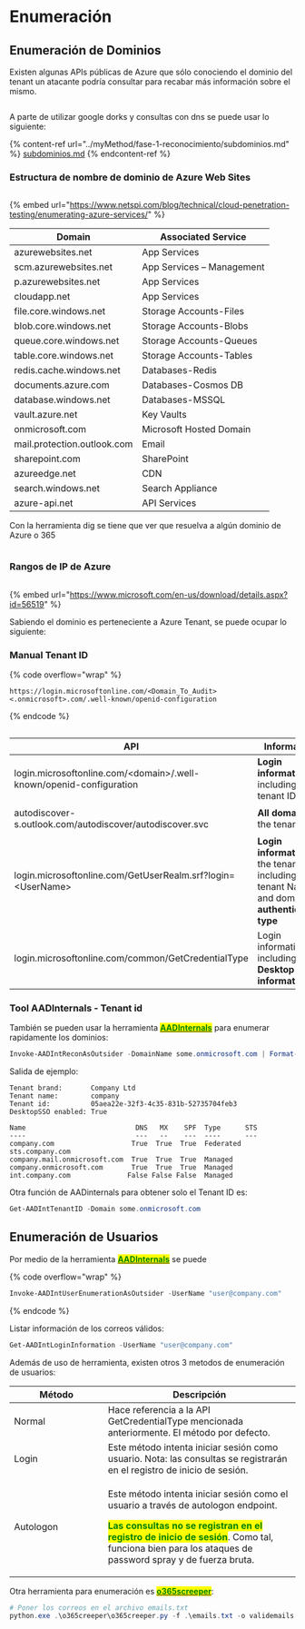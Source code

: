 # Enumeración

## Enumeración de Dominios

Existen algunas APIs públicas de Azure que sólo conociendo el dominio del tenant un atacante podría consultar para recabar más información sobre el mismo.

<figure><img src="../.gitbook/assets/image (5) (5).png" alt=""><figcaption></figcaption></figure>

A parte de utilizar google dorks y consultas con dns se puede usar lo siguiente:

{% content-ref url="../myMethod/fase-1-reconocimiento/subdominios.md" %}
[subdominios.md](../myMethod/fase-1-reconocimiento/subdominios.md)
{% endcontent-ref %}

### Estructura de nombre de dominio de Azure Web Sites

<figure><img src="../.gitbook/assets/image (8) (1) (2).png" alt=""><figcaption></figcaption></figure>

{% embed url="https://www.netspi.com/blog/technical/cloud-penetration-testing/enumerating-azure-services/" %}

| Domain                      | Associated Service        |
| --------------------------- | ------------------------- |
| azurewebsites.net           | App Services              |
| scm.azurewebsites.net       | App Services – Management |
| p.azurewebsites.net         | App Services              |
| cloudapp.net                | App Services              |
| file.core.windows.net       | Storage Accounts-Files    |
| blob.core.windows.net       | Storage Accounts-Blobs    |
| queue.core.windows.net      | Storage Accounts-Queues   |
| table.core.windows.net      | Storage Accounts-Tables   |
| redis.cache.windows.net     | Databases-Redis           |
| documents.azure.com         | Databases-Cosmos DB       |
| database.windows.net        | Databases-MSSQL           |
| vault.azure.net             | Key Vaults                |
| onmicrosoft.com             | Microsoft Hosted Domain   |
| mail.protection.outlook.com | Email                     |
| sharepoint.com              | SharePoint                |
| azureedge.net               | CDN                       |
| search.windows.net          | Search Appliance          |
| azure-api.net               | API Services              |

Con la herramienta dig se tiene que ver que resuelva a algún dominio de Azure o 365

<figure><img src="../.gitbook/assets/image (5) (1) (2).png" alt=""><figcaption></figcaption></figure>

### Rangos de IP de Azure

<figure><img src="../.gitbook/assets/image (27) (1) (1).png" alt=""><figcaption></figcaption></figure>

{% embed url="https://www.microsoft.com/en-us/download/details.aspx?id=56519" %}

Sabiendo el dominio es perteneciente a Azure Tenant, se puede ocupar lo siguiente:

### Manual Tenant ID

{% code overflow="wrap" %}
```
https://login.microsoftonline.com/<Domain_To_Audit><.onmicrosoft>.com/.well-known/openid-configuration
```
{% endcode %}

<figure><img src="../.gitbook/assets/image (1) (2) (2).png" alt=""><figcaption></figcaption></figure>

<table><thead><tr><th width="239.66666666666666">API</th><th>Information</th><th>AADInternals function</th></tr></thead><tbody><tr><td>login.microsoftonline.com/&#x3C;domain>/.well-known/openid-configuration</td><td><strong>Login information</strong>, including tenant ID</td><td><code>Get-AADIntTenantID -Domain &#x3C;domain></code></td></tr><tr><td>autodiscover-s.outlook.com/autodiscover/autodiscover.svc</td><td><strong>All domains</strong> of the tenant</td><td><code>Get-AADIntTenantDomains -Domain &#x3C;domain></code></td></tr><tr><td>login.microsoftonline.com/GetUserRealm.srf?login=&#x3C;UserName></td><td><strong>Login information</strong> of the tenant, including tenant Name and domain <strong>authentication type</strong></td><td><code>Get-AADIntLoginInformation -UserName &#x3C;UserName></code></td></tr><tr><td>login.microsoftonline.com/common/GetCredentialType</td><td>Login information, including <strong>Desktop SSO information</strong></td><td><code>Get-AADIntLoginInformation -UserName &#x3C;UserName></code></td></tr></tbody></table>

### Tool AADInternals - Tenant id

También se pueden usar la herramienta [<mark style="color:green;">**AADInternals**</mark>](https://github.com/Gerenios/AADInternals) para enumerar rapidamente los dominios:

```powershell
Invoke-AADIntReconAsOutsider -DomainName some.onmicrosoft.com | Format-Table
```

Salida de ejemplo:

```
Tenant brand:       Company Ltd
Tenant name:        company
Tenant id:          05aea22e-32f3-4c35-831b-52735704feb3
DesktopSSO enabled: True

Name                           DNS   MX    SPF  Type      STS
----                           ---   --    ---  ----      ---
company.com                   True  True  True  Federated sts.company.com
company.mail.onmicrosoft.com  True  True  True  Managed
company.onmicrosoft.com       True  True  True  Managed
int.company.com              False False False  Managed
```

Otra función de AADinternals para obtener solo el Tenant ID es:

```powershell
Get-AADIntTenantID -Domain some.onmicrosoft.com
```



## Enumeración de Usuarios

Por medio de la herramienta [<mark style="color:green;">**AADInternals**</mark>](https://github.com/Gerenios/AADInternals) se puede

{% code overflow="wrap" %}
```powershell
Invoke-AADIntUserEnumerationAsOutsider -UserName "user@company.com"
```
{% endcode %}

Listar información de los correos válidos:

```powershell
Get-AADIntLoginInformation -UserName "user@company.com"
```



Además de uso de herramienta, existen otros 3 metodos de enumeración de usuarios:

<table><thead><tr><th width="149.5">Método</th><th>Descripción</th></tr></thead><tbody><tr><td>Normal</td><td>Hace referencia a la API GetCredentialType mencionada anteriormente. El método por defecto.</td></tr><tr><td>Login</td><td>Este método intenta iniciar sesión como usuario. Nota: las consultas se registrarán en el registro de inicio de sesión.</td></tr><tr><td>Autologon</td><td><p>Este método intenta iniciar sesión como el usuario a través de autologon endpoint. </p><p><mark style="color:green;"><strong>Las consultas no se registran en el registro de inicio de sesión</strong></mark>. Como tal, funciona bien para los ataques de password spray y de fuerza bruta.</p></td></tr></tbody></table>



Otra herramienta para enumeración es [<mark style="color:green;">**o365screeper**</mark>](https://github.com/LMGsec/o365creeper):

```powershell
# Poner los correos en el archivo emails.txt
python.exe .\o365creeper\o365creeper.py -f .\emails.txt -o validemails.txt
```

